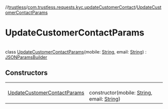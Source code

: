 //[trustless](../../../index.md)/[com.trustless.requests.kyc.updateCustomerContact](../index.md)/[UpdateCustomerContactParams](index.md)

# UpdateCustomerContactParams

\
class [UpdateCustomerContactParams](index.md)(mobile: [String](https://kotlinlang.org/api/latest/jvm/stdlib/kotlin/-string/index.html), email: [String](https://kotlinlang.org/api/latest/jvm/stdlib/kotlin/-string/index.html)) : [JSONParamsBuilder](../../com.trustless.params/-j-s-o-n-params-builder/index.md)

## Constructors

| | |
|---|---|
| [UpdateCustomerContactParams](-update-customer-contact-params.md) | <br>constructor(mobile: [String](https://kotlinlang.org/api/latest/jvm/stdlib/kotlin/-string/index.html), email: [String](https://kotlinlang.org/api/latest/jvm/stdlib/kotlin/-string/index.html)) |
